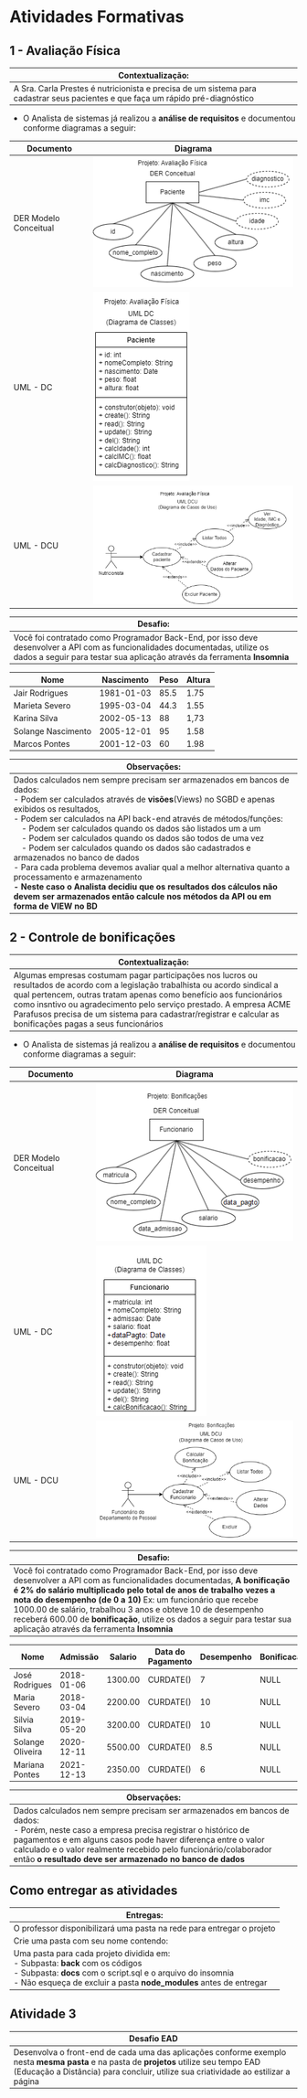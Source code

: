 # Atividades Formativas

## 1 - Avaliação Física

|Contextualização:|
|-|
|A Sra. Carla Prestes é nutricionista e precisa de um sistema para cadastrar seus pacientes e que faça um rápido pré-diagnóstico|

- O Analista de sistemas já realizou a **análise de requisitos** e documentou conforme diagramas a seguir:

|Documento|Diagrama|
|-|-|
|DER Modelo Conceitual|![DER Modelo Conceitual](./imgs/der_imc.png)|
|UML - DC|![UML DC (Diagrama de Classes)](./imgs/uml_dc_imc.png)|
|UML - DCU|![UML DCU (Diagrama de Casos de Uso)](./imgs/uml_dcu_imc.png)|

|Desafio:|
|-|
|Você foi contratado como Programador Back-End, por isso deve desenvolver a API com as funcionalidades documentadas, utilize os dados a seguir para testar sua aplicação através da ferramenta **Insomnia**|

|Nome|Nascimento|Peso|Altura|
|-|-|-|-|
|Jair Rodrigues|1981-01-03|85.5|1.75|
|Marieta Severo|1995-03-04|44.3|1.55|
|Karina Silva|2002-05-13|88|1,73|
|Solange Nascimento|2005-12-01|95|1.58|
|Marcos Pontes|2001-12-03|60|1.98|

|Observações:|
|-|
|Dados calculados nem sempre precisam ser armazenados em bancos de dados:<br>- Podem ser calculados através de **visões**(Views) no SGBD e apenas exibidos os resultados,<br>- Podem ser calculados na API back-end através de métodos/funções:<br>&emsp;- Podem ser calculados quando os dados são listados um a um<br>&emsp;- Podem ser calculados quando os dados são todos de uma vez<br>&emsp;- Podem ser calculados quando os dados são cadastrados e armazenados no banco de dados<br>- Para cada problema devemos avaliar qual a melhor alternativa quanto a processamento e armazenamento<br>**- Neste caso o Analista decidiu que os resultados dos cálculos não devem ser armazenados então calcule nos métodos da API ou em forma de VIEW no BD**|
## 2 - Controle de bonificações

|Contextualização:|
|-|
|Algumas empresas costumam pagar participações nos lucros ou resultados de acordo com a legislação trabalhista ou acordo sindical a qual pertencem, outras tratam apenas como benefício aos funcionários como insntivo ou agradecimento pelo serviço prestado. A empresa ACME Parafusos precisa de um sistema para cadastrar/registrar e calcular as bonificações pagas a seus funcionários|

- O Analista de sistemas já realizou a **análise de requisitos** e documentou conforme diagramas a seguir:

|Documento|Diagrama|
|-|-|
|DER Modelo Conceitual|![DER Modelo Conceitual](./imgs/der_bonus.png)|
|UML - DC|![UML DC (Diagrama de Classes)](./imgs/uml_dc_bonus.png)|
|UML - DCU|![UML DCU (Diagrama de Casos de Uso)](./imgs/uml_dcu_bonus.png)|

|Desafio:|
|-|
|Você foi contratado como Programador Back-End, por isso deve desenvolver a API com as funcionalidades documentadas, **A bonificação é 2% do salário multiplicado pelo total de anos de trabalho vezes a nota do desempenho (de 0 a 10)** Ex: um funcionário que recebe 1000.00 de salário, trabalhou 3 anos e obteve 10 de desempenho receberá 600.00 de **bonificação**, utilize os dados a seguir para testar sua aplicação através da ferramenta **Insomnia**|

|Nome|Admissão|Salario|Data do Pagamento|Desempenho|Bonificacao|
|-|-|-|-|-|-|
|José Rodrigues|2018-01-06|1300.00|CURDATE()|7|NULL|
|Maria Severo|2018-03-04|2200.00|CURDATE()|10|NULL|
|Silvia Silva|2019-05-20|3200.00|CURDATE()|10|NULL|
|Solange Oliveira|2020-12-11|5500.00|CURDATE()|8.5|NULL|
|Mariana Pontes|2021-12-13|2350.00|CURDATE()|6|NULL|

|Observações:|
|-|
|Dados calculados nem sempre precisam ser armazenados em bancos de dados:<br>- Porém, neste caso a empresa precisa registrar o histórico de pagamentos e em alguns casos pode haver diferença entre o valor calculado e o valor realmente recebido pelo funcionário/colaborador então **o resultado deve ser armazenado no banco de dados**|

## Como entregar as atividades
|Entregas:|
|-|
|O professor disponibilizará uma pasta na rede para entregar o projeto|
|Crie uma pasta com seu nome contendo:|
|Uma pasta para cada projeto dividida em:<br>- Subpasta: **back** com os códigos<br>- Subpasta: **docs** com o script.sql e o arquivo do insomnia<br>- Não esqueça de excluir a pasta **node_modules** antes de entregar|

## Atividade 3
|Desafio EAD|
|-|
|Desenvolva o front-end de cada uma das aplicações conforme exemplo nesta **mesma pasta** e na pasta de **projetos** utilize seu tempo EAD (Educação a Distância) para concluir, utilize sua criatividade ao estilizar a página|